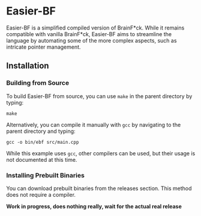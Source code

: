 # Easier-BF

Easier-BF is a simplified compiled version of BrainF\*ck. While it remains compatible with vanilla BrainF\*ck, Easier-BF aims to streamline the language by automating some of the more complex aspects, such as intricate pointer management.

## Installation

### Building from Source

To build Easier-BF from source, you can use `make` in the parent directory by typing:

```
make
```

Alternatively, you can compile it manually with `gcc` by navigating to the parent directory and typing:

```
gcc -o bin/ebf src/main.cpp
```

While this example uses `gcc`, other compilers can be used, but their usage is not documented at this time.

### Installing Prebuilt Binaries

You can download prebuilt binaries from the releases section. This method does not require a compiler.

**Work in progress, does nothing really, wait for the actual real release**
